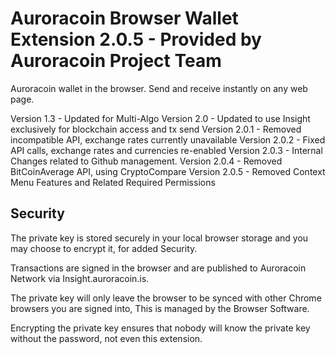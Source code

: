 Auroracoin Browser Wallet Extension 2.0.5 - Provided by Auroracoin Project Team 
===============================================================================

Auroracoin wallet in the browser. Send and receive instantly on any web page.


Version 1.3   - Updated for Multi-Algo 
Version 2.0   - Updated to use Insight exclusively for blockchain access and tx send
Version 2.0.1 - Removed incompatible API, exchange rates currently unavailable
Version 2.0.2 - Fixed API calls, exchange rates and currencies re-enabled
Version 2.0.3 - Internal Changes related to Github management. 
Version 2.0.4 - Removed BitCoinAverage API, using CryptoCompare
Version 2.0.5 - Removed Context Menu Features and Related Required Permissions 


Security
--------

The private key is stored securely in your local browser storage and you may choose to encrypt it, 
for added Security. 

Transactions are signed in the browser and are published to Auroracoin Network via Insight.auroracoin.is. 

The private key will only leave the browser to be synced with other Chrome browsers you are signed into, 
This is managed by the Browser Software. 

Encrypting the private key ensures that nobody will know the private key without the password, not even this extension.

 
